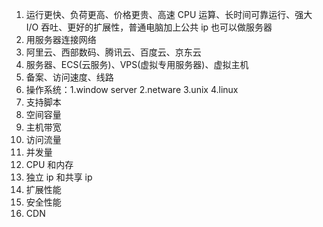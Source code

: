 1. 运行更快、负荷更高、价格更贵、高速 CPU 运算、长时间可靠运行、强大 I/O 吞吐、更好的扩展性，普通电脑加上公共 ip 也可以做服务器
2. 用服务器连接网络
3. 阿里云、西部数码、腾讯云、百度云、京东云
4. 服务器、ECS(云服务)、VPS(虚拟专用服务器)、虚拟主机
5. 备案、访问速度、线路
6. 操作系统：1.window server 2.netware 3.unix 4.linux
7. 支持脚本
8. 空间容量
9. 主机带宽
10. 访问流量
11. 并发量
12. CPU 和内存
13. 独立 ip 和共享 ip
14. 扩展性能
15. 安全性能
16. CDN
